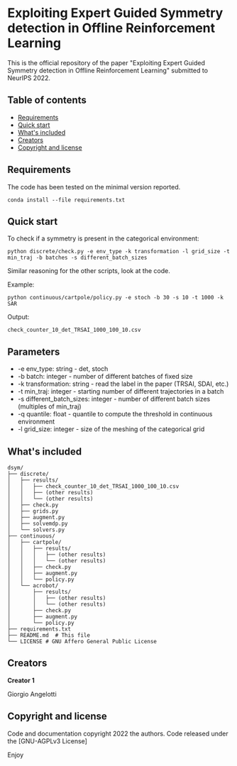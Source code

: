 # Exploiting Expert Guided Symmetry detection in Offline Reinforcement Learning

This is the official repository of the paper "Exploiting Expert Guided Symmetry detection in Offline Reinforcement Learning" submitted to NeurIPS 2022.

## Table of contents

- [Requirements](#requirements)
- [Quick start](#quick-start)
- [What's included](#whats-included)
- [Creators](#creators)
- [Copyright and license](#copyright-and-license)


## Requirements
The code has been tested on the minimal version reported.

```shell script
conda install --file requirements.txt
```


## Quick start
To check if a symmetry is present in the categorical environment:
```shell script
python discrete/check.py -e env_type -k transformation -l grid_size -t min_traj -b batches -s different_batch_sizes 
```

Similar reasoning for the other scripts, look at the code.

Example:
```shell script
python continuous/cartpole/policy.py -e stoch -b 30 -s 10 -t 1000 -k SAR
```
Output:
```shell script
check_counter_10_det_TRSAI_1000_100_10.csv
```

## Parameters
- -e env_type: string - det, stoch
- -b batch: integer - number of different batches of fixed size
- -k transformation: string - read the label in the paper (TRSAI, SDAI, etc.)
- -t min_traj: integer - starting number of different trajectories in a batch
- -s different_batch_sizes: integer - number of different batch sizes (multiples of min_traj)
- -q quantile: float - quantile to compute the threshold in continuous environment
- -l grid_size: integer - size of the meshing of the categorical grid

## What's included

```text
dsym/
├── discrete/
│   ├── results/
│   │   ├── check_counter_10_det_TRSAI_1000_100_10.csv
│   │   ├── (other results)
│   │   └── (other results)
│   ├── check.py
│   ├── grids.py
│   ├── augment.py
│   ├── solvemdp.py
│   └── solvers.py
├── continuous/
│   ├── cartpole/
│   │   ├── results/
│   │   │   ├── (other results)
│   │   │   └── (other results)
│   │   ├── check.py
│   │   ├── augment.py
│   │   └── policy.py
│   └── acrobot/
│       ├── results/
│       │   ├── (other results)
│       │   └── (other results)
│       ├── check.py
│       ├── augment.py
│       └── policy.py
├── requirements.txt
├── README.md  # This file
└── LICENSE # GNU Affero General Public License

```

## Creators

**Creator 1**

Giorgio Angelotti

## Copyright and license

Code and documentation copyright 2022 the authors. Code released under the [GNU-AGPLv3 License]

Enjoy
